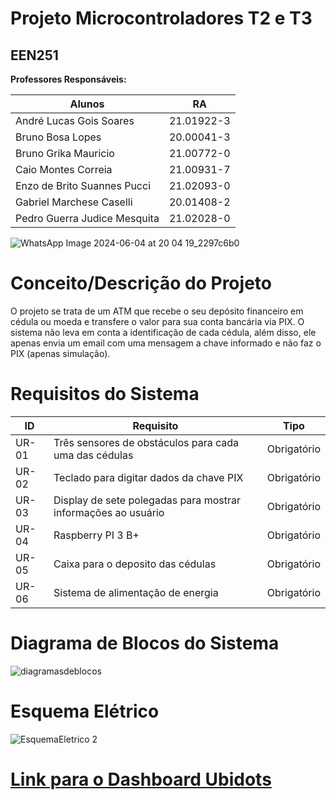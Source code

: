 # Projeto Microcontroladores T2 e T3
## EEN251
**Professores Responsáveis:**

| Alunos  | RA |
| ------------- | ------------- |
| André Lucas Gois Soares | 21.01922-3  |
| Bruno Bosa Lopes | 20.00041-3 |
| Bruno Grika Mauricio | 21.00772-0 |
| Caio Montes Correia | 21.00931-7 |
| Enzo de Brito Suannes Pucci | 21.02093-0 |
| Gabriel Marchese Caselli | 20.01408-2 |
| Pedro Guerra Judice Mesquita | 21.02028-0 |

![WhatsApp Image 2024-06-04 at 20 04 19_2297c6b0](https://github.com/dhezinho11/ProjetoT1usandoMicrocontroladores/assets/63157536/66c0413d-66bb-4ba2-b908-c72caae65c95)

# Conceito/Descrição do Projeto
O projeto se trata de um ATM que recebe o seu depósito financeiro em cédula ou moeda e transfere o valor para sua conta bancária via PIX.
O sistema não leva em conta a identificação de cada cédula, além disso, ele apenas envia um email com uma mensagem a chave informado e não faz o PIX (apenas simulação).

# Requisitos do Sistema
| ID | Requisito | Tipo |
| ------------- | ------------- | ------------- |
| UR-01 | Três sensores de obstáculos para cada uma das cédulas | Obrigatório |
| UR-02 | Teclado para digitar dados da chave PIX | Obrigatório |
| UR-03 | Display de sete polegadas para mostrar informações ao usuário | Obrigatório |
| UR-04 | Raspberry PI 3 B+ | Obrigatório |
| UR-05 | Caixa para o deposito das cédulas | Obrigatório |
| UR-06 | Sistema de alimentação de energia | Obrigatório |

#  Diagrama de Blocos do Sistema

![diagramasdeblocos](https://github.com/user-attachments/assets/47359740-10e8-4b10-ae90-7e448cc64e88)


# Esquema Elétrico
![EsquemaEletrico 2](https://github.com/user-attachments/assets/35d74eaf-3ed2-4224-b1cd-9cea584d5ec8)

# [Link para o Dashboard Ubidots](https://stem.ubidots.com/app/dashboards/66fd3e4d46a8d539da723cfe?devices=66fd36f00afbd03b487e87c3)

